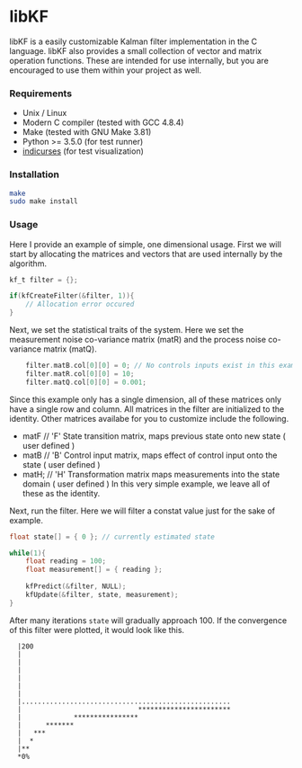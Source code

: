 # libKF
libKF is a easily customizable Kalman filter implementation in the C language. libKF also provides a small collection of vector and matrix operation functions. These are intended for use internally, but you are encouraged to use them within your project as well.

### Requirements

* Unix / Linux
* Modern C compiler (tested with GCC 4.8.4)
* Make (tested with GNU Make 3.81)
* Python >= 3.5.0 (for test runner)
* [indicurses](http://github.com/mrpossoms/indicurses) (for test visualization)

### Installation

```Bash
make
sudo make install
```

### Usage
Here I provide an example of simple, one dimensional usage. First we will start by allocating the matrices and vectors that are used internally by the algorithm.

```C
kf_t filter = {};

if(kfCreateFilter(&filter, 1)){
	// Allocation error occured
}
```

Next, we set the statistical traits of the system. Here we set the measurement noise co-variance matrix (matR) and the process noise co-variance matrix (matQ).
```C
	filter.matB.col[0][0] = 0; // No controls inputs exist in this example.
	filter.matR.col[0][0] = 10;
	filter.matQ.col[0][0] = 0.001;
```
Since this example only has a single dimension, all of these matrices only have a single row and column. All matrices in the filter are initialized to the identity. Other matrices availabe for you to customize include the following.
* matF   // 'F' State transition matrix, maps previous state onto new state ( user defined )
* matB   // 'B' Control input matrix, maps effect of control input onto the state ( user defined )
* matH;   // 'H' Transformation matrix maps measurements into the state domain ( user defined )
In this very simple example, we leave all of these as the identity.

Next, run the filter. Here we will filter a constat value just for the sake of example.
```C
float state[] = { 0 }; // currently estimated state

while(1){
	float reading = 100;
	float measurement[] = { reading }; 
	
	kfPredict(&filter, NULL);
	kfUpdate(&filter, state, measurement);
}
```

After many iterations `state` will gradually approach 100. If the convergence of this filter were plotted, it would look like this.

```
  |200
  |
  |
  |
  |
  |
  |
  |....................................................
  |                             ***********************
  |             ****************
  |      *******
  |   ***
  |  *
  |**
  *0% 
```
